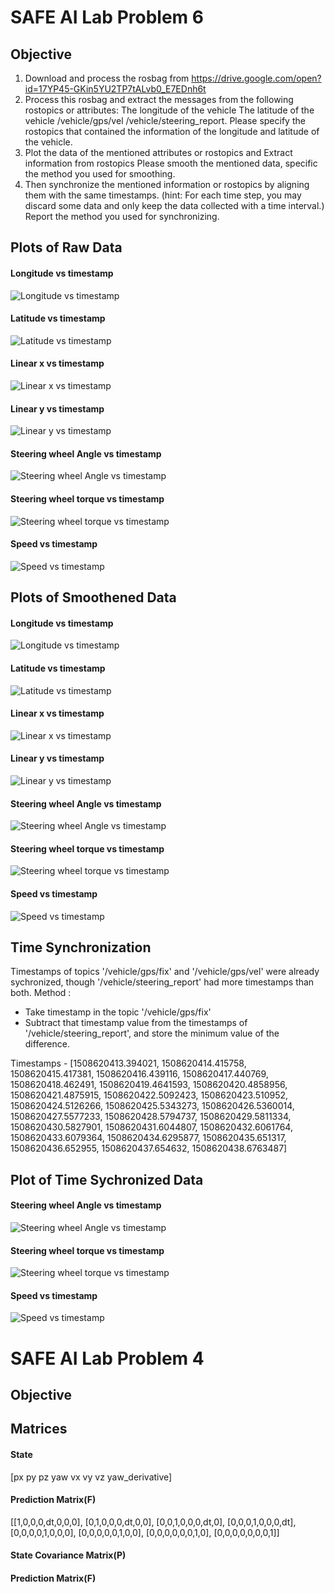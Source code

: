 # SAFE AI Lab Problem 6

## Objective

1. Download and process the rosbag from https://drive.google.com/open?id=17YP45-GKin5YU2TP7tALvb0_E7EDnh6t
2. Process this rosbag and extract the messages from the following rostopics or attributes: The longitude of the vehicle The latitude of the vehicle /vehicle/gps/vel /vehicle/steering_report. Please specify the rostopics that contained the information of the longitude and latitude of the vehicle.
3. Plot the data of the mentioned attributes or rostopics and Extract information from rostopics Please smooth the mentioned data, specific the method you used for smoothing. 
4. Then synchronize the mentioned information or rostopics by aligning them with the same timestamps. (hint: For each time step, you may discard some data and only keep the data collected with a time interval.) Report the method you used for synchronizing.


## Plots of Raw Data

#### Longitude vs timestamp
![Longitude vs timestamp](https://github.com/Kartik17/SAFE_AI_Lab_Problem/blob/master/Images/longitude_timesatmp.png)

#### Latitude vs timestamp
![Latitude vs timestamp](https://github.com/Kartik17/SAFE_AI_Lab_Problem/blob/master/Images/latitude_timestamp.png)

#### Linear x vs timestamp
![Linear x vs timestamp](https://github.com/Kartik17/SAFE_AI_Lab_Problem/blob/master/Images/linearx_timestamp.png)

#### Linear y vs timestamp
![Linear y vs timestamp](https://github.com/Kartik17/SAFE_AI_Lab_Problem/blob/master/Images/lineary_timestamp.png)

#### Steering wheel Angle vs timestamp
![Steering wheel Angle vs timestamp](https://github.com/Kartik17/SAFE_AI_Lab_Problem/blob/master/Images/steering_whl_angle_timestamp.png)

#### Steering wheel torque vs timestamp
![Steering wheel torque vs timestamp](https://github.com/Kartik17/SAFE_AI_Lab_Problem/blob/master/Images/steering_whl_torque_timestamp.png)

#### Speed vs timestamp
![Speed vs timestamp](https://github.com/Kartik17/SAFE_AI_Lab_Problem/blob/master/Images/speed_timestamp.png)


## Plots of Smoothened Data


#### Longitude vs timestamp
![Longitude vs timestamp](https://github.com/Kartik17/SAFE_AI_Lab_Problem/blob/master/Images/longitude_smooth_timestamp.png)

#### Latitude vs timestamp
![Latitude vs timestamp](https://github.com/Kartik17/SAFE_AI_Lab_Problem/blob/master/Images/latitude_smooth_timestamp.png)

#### Linear x vs timestamp
![Linear x vs timestamp](https://github.com/Kartik17/SAFE_AI_Lab_Problem/blob/master/Images/linearx_smooth_timestamp.png)

#### Linear y vs timestamp
![Linear y vs timestamp](https://github.com/Kartik17/SAFE_AI_Lab_Problem/blob/master/Images/lineary_smooth_timestamp.png)

#### Steering wheel Angle vs timestamp
![Steering wheel Angle vs timestamp](https://github.com/Kartik17/SAFE_AI_Lab_Problem/blob/master/Images/steering_whl_angle_smooth_timestamp.png)

#### Steering wheel torque vs timestamp
![Steering wheel torque vs timestamp](https://github.com/Kartik17/SAFE_AI_Lab_Problem/blob/master/Images/steering_whl_torque_smooth_timestamp.png)

#### Speed vs timestamp
![Speed vs timestamp](https://github.com/Kartik17/SAFE_AI_Lab_Problem/blob/master/Images/speed_smooth_timestamp.png)


## Time Synchronization
Timestamps of topics '/vehicle/gps/fix' and '/vehicle/gps/vel' were already sychronized, though '/vehicle/steering_report' had more timestamps than both.
Method : 
- Take timestamp in the topic '/vehicle/gps/fix'
- Subtract that timestamp value from the timestamps of '/vehicle/steering_report',  and store the minimum value of the difference.

Timestamps - [1508620413.394021, 1508620414.415758, 1508620415.417381, 1508620416.439116, 1508620417.440769, 1508620418.462491, 1508620419.4641593, 1508620420.4858956, 1508620421.4875915, 1508620422.5092423, 1508620423.510952, 1508620424.5126266, 1508620425.5343273, 1508620426.5360014, 1508620427.5577233, 1508620428.5794737, 1508620429.5811334, 1508620430.5827901, 1508620431.6044807, 1508620432.6061764, 1508620433.6079364, 1508620434.6295877, 1508620435.651317, 1508620436.652955, 1508620437.654632, 1508620438.6763487]


## Plot of Time Sychronized Data

#### Steering wheel Angle vs timestamp
![Steering wheel Angle vs timestamp](https://github.com/Kartik17/SAFE_AI_Lab_Problem/blob/master/Images/steering_whl_angle_nearest_ts.png)

#### Steering wheel torque vs timestamp
![Steering wheel torque vs timestamp](https://github.com/Kartik17/SAFE_AI_Lab_Problem/blob/master/Images/steering_whl_torque_nearest.png)

#### Speed vs timestamp
![Speed vs timestamp](https://github.com/Kartik17/SAFE_AI_Lab_Problem/blob/master/Images/speed_nearest_timestamp.png)


# SAFE AI Lab Problem 4

## Objective

## Matrices

#### State
[px
 py
 pz
 yaw
 vx
 vy
 vz
 yaw_derivative]

#### Prediction Matrix(F)

[[1,0,0,0,dt,0,0,0],
 [0,1,0,0,0,dt,0,0],
 [0,0,1,0,0,0,dt,0],
 [0,0,0,1,0,0,0,dt],
 [0,0,0,0,1,0,0,0],
 [0,0,0,0,0,1,0,0],
 [0,0,0,0,0,0,1,0],
 [0,0,0,0,0,0,0,1]]

#### State Covariance Matrix(P)


#### Prediction Matrix(F)
